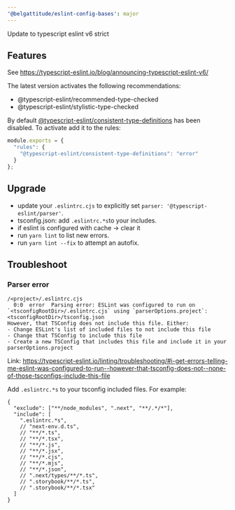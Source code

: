 ```yaml
---
'@belgattitude/eslint-config-bases': major
---
```


Update to typescript eslint v6 strict

## Features

See https://typescript-eslint.io/blog/announcing-typescript-eslint-v6/

The latest version activates the following recommendations:

- @typescript-eslint/recommended-type-checked
- @typescript-eslint/stylistic-type-checked

By default [@typescript-eslint/consistent-type-definitions](https://typescript-eslint.io/rules/consistent-type-definitions/) 
has been disabled. To activate add it to the rules:

```javascript
module.exports = {
  "rules": {
    "@typescript-eslint/consistent-type-definitions": "error"
  }
};
```

## Upgrade

- update your `.eslintrc.cjs` to explicitly set `parser: '@typescript-eslint/parser'`.
- tsconfig.json: add `.eslintrc.*s`to your includes.
- if eslint is configured with cache -> clear it
- run `yarn lint` to list new errors.
- run `yarn lint --fix` to attempt an autofix.

## Troubleshoot

### Parser error

```
/<project>/.eslintrc.cjs
  0:0  error  Parsing error: ESLint was configured to run on `<tsconfigRootDir>/.eslintrc.cjs` using `parserOptions.project`: <tsconfigRootDir>/tsconfig.json
However, that TSConfig does not include this file. Either:
- Change ESLint's list of included files to not include this file
- Change that TSConfig to include this file
- Create a new TSConfig that includes this file and include it in your parserOptions.project
```

Link: https://typescript-eslint.io/linting/troubleshooting/#i-get-errors-telling-me-eslint-was-configured-to-run--however-that-tsconfig-does-not--none-of-those-tsconfigs-include-this-file

Add `.eslintrc.*s` to your tsconfig included files. For example:

```json5
{
  "exclude": ["**/node_modules", ".next", "**/.*/*"],
  "include": [
    ".eslintrc.*s",
    // "next-env.d.ts",
    // "**/*.ts",
    // "**/*.tsx",
    // "**/*.js",
    // "**/*.jsx",
    // "**/*.cjs",
    // "**/*.mjs",
    // "**/*.json",
    // ".next/types/**/*.ts",
    // ".storybook/**/*.ts",
    // ".storybook/**/*.tsx"
  ]
}
```


